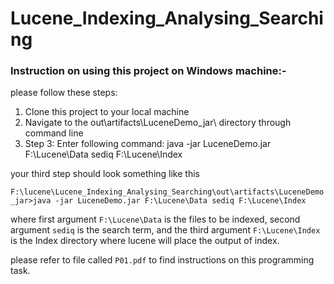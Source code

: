 # Lucene_Indexing_Analysing_Searching

### Instruction on using this project on Windows machine:-
please follow these steps: 

1. Clone this project to your local machine
2. Navigate to the out\artifacts\LuceneDemo_jar\ directory through command line
3. Step 3: Enter following command: java -jar LuceneDemo.jar F:\Lucene\Data sediq F:\Lucene\Index

your third step should look something like this

`F:\lucene\Lucene_Indexing_Analysing_Searching\out\artifacts\LuceneDemo_jar>java -jar LuceneDemo.jar F:\Lucene\Data sediq F:\Lucene\Index`

where first argument `F:\Lucene\Data` is the files to be indexed, second argument `sediq` is the search term, and the third argument `F:\Lucene\Index` is the Index directory where lucene will place the output of index.

please refer to file called `P01.pdf` to find instructions on this programming task.
